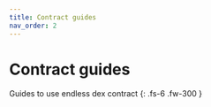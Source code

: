 ```yaml
---
title: Contract guides
nav_order: 2
---
```


# Contract guides
Guides to use endless dex contract
{: .fs-6 .fw-300 }